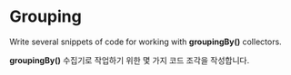 # Grouping

Write several snippets of code for working with **groupingBy()** collectors.

**groupingBy()** 수집기로 작업하기 위한 몇 가지 코드 조각을 작성합니다.
